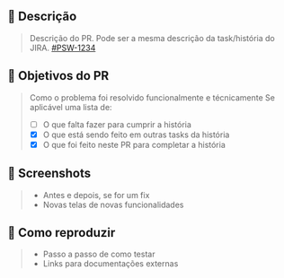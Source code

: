## 📝 Descrição

> Descrição do PR. Pode ser a mesma descrição da task/história do JIRA.
> [#PSW-1234](jira.link.com)

## 🎯 Objetivos do PR

> Como o problema foi resolvido funcionalmente e técnicamente
> Se aplicável uma lista de:
> - [ ] O que falta fazer para cumprir a história
> - [x] O que está sendo feito em outras tasks da história
> - [x] O que foi feito neste PR para completar a história

## 📸 Screenshots

> - Antes e depois, se for um fix
> - Novas telas de novas funcionalidades

## 🧰 Como reproduzir

> - Passo a passo de como testar
> - Links para documentações externas

<!--  Items opcionais
## 🔗 Links
> - [link1.com](https://)
> - [link2.com](https://)

## 🔀 PRs relacionados
> - #123
> - #321
-->
